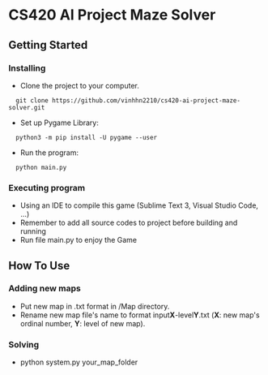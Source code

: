 # CS420 AI Project Maze Solver
## Getting Started
### Installing
* Clone the project to your computer. 
```
  git clone https://github.com/vinhhn2210/cs420-ai-project-maze-solver.git
```
* Set up Pygame Library:
```
  python3 -m pip install -U pygame --user
```
* Run the program:
```
  python main.py
```

### Executing program
* Using an IDE to compile this game (Sublime Text 3, Visual Studio Code, ...)
* Remember to add all source codes to project before building and running
* Run file main.py to enjoy the Game

## How To Use
### Adding new maps
* Put new map in .txt format in /Map directory.
* Rename new map file's name to format input**X**-level**Y**.txt (**X**: new map's ordinal number, **Y**: level of new map).



### Solving
* python system.py your_map_folder